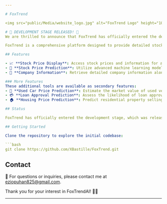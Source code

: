 ```yaml
---

# FoxTrend

<img src="public/Media/website_logo.jpg" alt="FoxTrend Logo" height="100">

# 🚀 DEVELOPMENT STAGE RELEASED! 🎉
We are thrilled to announce that FoxTrend has officially entered the development stage in a grand way, marking an exciting milestone in its journey. 🎉

FoxTrend is a comprehensive platform designed to provide detailed stock price information, predictions, and company insights for every company in existence, including cryptocurrencies. With an emphasis on data-driven decision-making, our platform enables users to track stock prices and forecast future trends with accuracy and ease. 📊💡

## Features

- 📈 **Stock Price Display**: Access stock prices and information for all companies, including cryptocurrencies.
- 🤖 **Stock Price Prediction**: Utilize advanced machine learning models to predict future stock prices.
- 🏢 **Company Information**: Retrieve detailed company information alongside stock prices and predictions.

### More Features
These additional tools are available as secondary features:
- 🚗 **Used Car Price Prediction**: Estimate the market value of used vehicles.
- 💳 **Loan Approval Prediction**: Assess the likelihood of loan approval for applicants.
- 🏠 **Housing Price Prediction**: Predict residential property selling prices.

## Status

FoxTrend has officially entered the development stage, which was released in a grand way to mark the beginning of its journey. 🎉✨ The platform’s stock-related features are the primary focus, and we are actively enhancing functionality. Stay tuned for exciting updates! 🔧📅

## Getting Started

Clone the repository to explore the initial codebase:

```bash
git clone https://github.com/XBastille/FoxTrend.git
```

## Contact

📧 For questions or inquiries, please contact me at [eziopuhan825@gmail.com](mailto:eziopuhan825@gmail.com).

Thank you for your interest in FoxTrendAI! 🙏🚀

---
```


